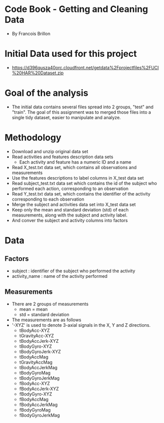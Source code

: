 # Code Book - Getting and Cleaning Data
* By Francois Brillon

# Initial Data used for this project 
* https://d396qusza40orc.cloudfront.net/getdata%2Fprojectfiles%2FUCI%20HAR%20Dataset.zip

# Goal of the analysis
* The initial data contains several files spread into 2 groups, "test" and "train". The goal of this assignment was to merged those files into a single tidy dataset, easier to manipulate and analyze.

# Methodology
* Download and unzip original data set
* Read activities and features description data sets
  * Each activity and feature has a numeric ID and a name
* Read X_test.txt data set, which contains all observations and measurements
* Use the features descriptions to label columns in X_test data set
* Read subject_test.txt data set which contains the id of the subject who performed each action, corresponding to an observation
* Read Y_test.txt data set, which contains the identifier of the activity corresponding to each observation
* Merge the subject and activities data set into X_test data set 
* Keep only the mean and standard deviation (std) of each measurements, along with the subject and activity label.
* And conver the subject and activity columns into factors

# Data
## Factors
* subject : identifier of the subject who performed the activity
* activity_name : name of the activity performed

## Measurements 
* There are 2 groups of measurements
  * mean = mean
  * std = standard deviation
* The measurements are as follows
* '-XYZ' is used to denote 3-axial signals in the X, Y and Z directions.
  * tBodyAcc-XYZ
  * tGravityAcc-XYZ
  * tBodyAccJerk-XYZ
  * tBodyGyro-XYZ
  * tBodyGyroJerk-XYZ
  * tBodyAccMag
  * tGravityAccMag
  * tBodyAccJerkMag
  * tBodyGyroMag
  * tBodyGyroJerkMag
  * fBodyAcc-XYZ
  * fBodyAccJerk-XYZ
  * fBodyGyro-XYZ
  * fBodyAccMag
  * fBodyAccJerkMag
  * fBodyGyroMag
  * fBodyGyroJerkMag
